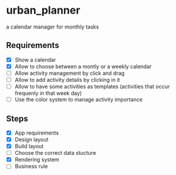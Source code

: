 # urban_planner

a calendar manager for monthly tasks

## Requirements

- [x] Show a calendar  
- [x] Allow to choose between a montly or a weekly calendar
- [ ] Allow activity management by click and drag
- [ ] Allow to add activity details by clicking in it
- [ ] Allow to have some activities as templates (activities that occur frequenly in that week day)
- [ ] Use the color system to manage activity importance

## Steps

- [x] App requirements
- [x] Design layout
- [x] Build layout
- [ ] Choose the correct data stucture
- [x] Rendering system
- [ ] Business rule
